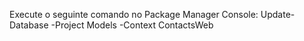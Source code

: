 Execute o seguinte comando no Package Manager Console: Update-Database -Project Models -Context ContactsWeb
